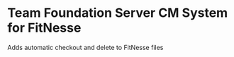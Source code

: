 # Team Foundation Server CM System for FitNesse #

Adds automatic checkout and delete to FitNesse files